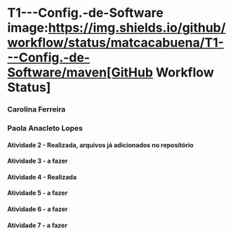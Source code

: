 # T1---Config.-de-Software image:https://img.shields.io/github/workflow/status/matcacabuena/T1---Config.-de-Software/maven[GitHub Workflow Status]
### Carolina Ferreira
### Paola Anacleto Lopes

#### Atividade 2 - Realizada, arquivos já adicionados no repositório
#### Atividade 3 - a fazer
#### Atividade 4 - Realizada
#### Atividade 5 - a fazer
#### Atividade 6 - a fazer
#### Atividade 7 - a fazer
